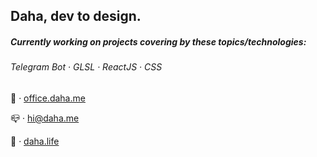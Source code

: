 ## Daha, dev to design.

##### Currently working on projects covering by these topics/technologies:

###### Telegram Bot · GLSL · ReactJS · CSS


💼️ · [office.daha.me](https://office.daha.me)

📪️ · hi@daha.me

🌊️ · [daha.life](https://daha.life)

